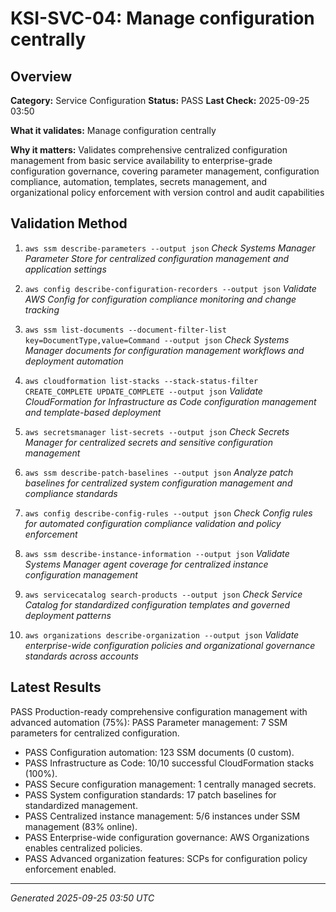 # KSI-SVC-04: Manage configuration centrally

## Overview

**Category:** Service Configuration
**Status:** PASS
**Last Check:** 2025-09-25 03:50

**What it validates:** Manage configuration centrally

**Why it matters:** Validates comprehensive centralized configuration management from basic service availability to enterprise-grade configuration governance, covering parameter management, configuration compliance, automation, templates, secrets management, and organizational policy enforcement with version control and audit capabilities

## Validation Method

1. `aws ssm describe-parameters --output json`
   *Check Systems Manager Parameter Store for centralized configuration management and application settings*

2. `aws config describe-configuration-recorders --output json`
   *Validate AWS Config for configuration compliance monitoring and change tracking*

3. `aws ssm list-documents --document-filter-list key=DocumentType,value=Command --output json`
   *Check Systems Manager documents for configuration management workflows and deployment automation*

4. `aws cloudformation list-stacks --stack-status-filter CREATE_COMPLETE UPDATE_COMPLETE --output json`
   *Validate CloudFormation for Infrastructure as Code configuration management and template-based deployment*

5. `aws secretsmanager list-secrets --output json`
   *Check Secrets Manager for centralized secrets and sensitive configuration management*

6. `aws ssm describe-patch-baselines --output json`
   *Analyze patch baselines for centralized system configuration management and compliance standards*

7. `aws config describe-config-rules --output json`
   *Check Config rules for automated configuration compliance validation and policy enforcement*

8. `aws ssm describe-instance-information --output json`
   *Validate Systems Manager agent coverage for centralized instance configuration management*

9. `aws servicecatalog search-products --output json`
   *Check Service Catalog for standardized configuration templates and governed deployment patterns*

10. `aws organizations describe-organization --output json`
   *Validate enterprise-wide configuration policies and organizational governance standards across accounts*

## Latest Results

PASS Production-ready comprehensive configuration management with advanced automation (75%): PASS Parameter management: 7 SSM parameters for centralized configuration.
- PASS Configuration automation: 123 SSM documents (0 custom).
- PASS Infrastructure as Code: 10/10 successful CloudFormation stacks (100%).
- PASS Secure configuration management: 1 centrally managed secrets.
- PASS System configuration standards: 17 patch baselines for standardized management.
- PASS Centralized instance management: 5/6 instances under SSM management (83% online).
- PASS Enterprise-wide configuration governance: AWS Organizations enables centralized policies.
- PASS Advanced organization features: SCPs for configuration policy enforcement enabled.

---
*Generated 2025-09-25 03:50 UTC*